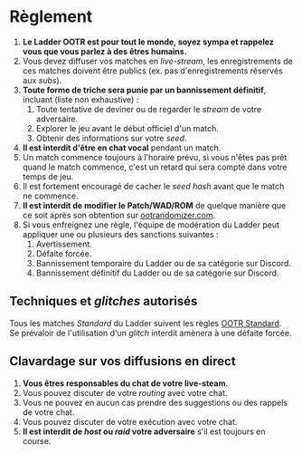 # Règlement
1. **Le Ladder OOTR est pour tout le monde, soyez sympa et rappelez vous que
   vous parlez à des êtres humains.**
2. Vous devez diffuser vos matches en _live-stream_, les enregistrements de ces
   matches doivent être publics (ex. pas d'enregistrements réservés aux _subs_).
3. **Toute forme de triche sera punie par un bannissement définitif**, incluant
   (liste non exhaustive) :
    1. Toute tentative de deviner ou de regarder le _stream_ de votre adversaire.
    2. Explorer le jeu avant le début officiel d'un match.
    3. Obtenir des informations sur votre _seed_.
4. **Il est interdit d'être en chat vocal** pendant un match.
5. Un match commence toujours à l'horaire prévu, si vous n'êtes pas prêt quand
   le match commence, c'est un retard qui sera compté dans votre temps de jeu.
6. Il est fortement encouragé de cacher le _seed hash_ avant que le match ne
   commence.
7. **Il est interdit de modifier le Patch/WAD/ROM** de quelque manière que ce
   soit après son obtention sur [ootrandomizer.com][1].
8. Si vous enfreignez une règle, l'équipe de modération du Ladder peut
   appliquer une ou plusieurs des sanctions suivantes :
    1. Avertissement.
    2. Défaite forcée.
    3. Bannissement temporaire du Ladder ou de sa catégorie sur Discord.
    4. Bannissement définitif du Ladder ou de sa catégorie sur Discord.

[1]: https://ootrandomizer.com

## Techniques et _glitches_ autorisés
Tous les matches _Standard_ du Ladder suivent les règles [OOTR Standard][2].  
Se prévaloir de l'utilisation d'un _glitch_ interdit amènera à une défaite
forcée.

[2]: https://wiki.ootrandomizer.com/index.php?title=Standard

## Clavardage sur vos diffusions en direct
1. **Vous êtres responsables du chat de votre live-steam**.
2. Vous pouvez discuter de votre _routing_ avec votre chat.
3. Vous ne pouvez en aucun cas prendre des suggestions ou des rappels de votre chat.
4. Vous pouvez discuter de votre exécution avec votre chat.
5. **Il est interdit de _host_ ou _raid_ votre adversaire** s'il est toujours
   en course.
